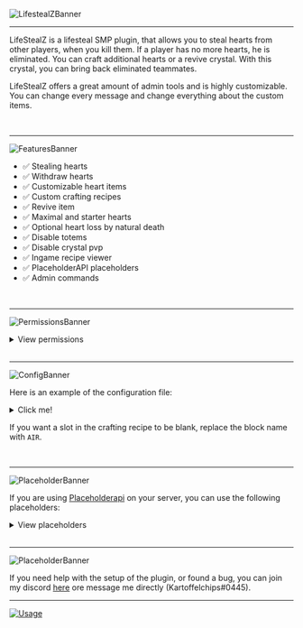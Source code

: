 ![LifestealZBanner](https://strassburger.org/img/lifestealz/banner_logo.png)

---

LifeStealZ is a lifesteal SMP plugin, that allows you to steal hearts from other players, when you kill them. If a player has no more hearts, he is eliminated. You can craft additional hearts or a revive crystal. With this crystal, you can bring back eliminated teammates.

LifeStealZ offers a great amount of admin tools and is highly customizable. You can change every message and change everything about the custom items.

<br>

---

![FeaturesBanner](https://strassburger.org/img/lifestealz/banner_features.png)
* ✅ Stealing hearts
* ✅ Withdraw hearts
* ✅ Customizable heart items
* ✅ Custom crafting recipes
* ✅ Revive item
* ✅ Maximal and starter hearts
* ✅ Optional heart loss by natural death
* ✅ Disable totems
* ✅ Disable crystal pvp
* ✅ Ingame recipe viewer
* ✅ PlaceholderAPI placeholders
* ✅ Admin commands

<br>

---

![PermissionsBanner](https://strassburger.org/img/lifestealz/banner_permissions.png)

<details>
<summary>View permissions</summary>

- **lifestealz.admin.reload** - Allow to reload the plugin
- **lifestealz.admin.setlife** - Allow to set the amount of hearts, a player has
- **lifestealz.admin.giveitem** - Allow to give custom items to a player
- **lifestealz.admin.eliminate** - Allows to eliminate players with the `/eliminate` command
- **lifestealz.admin.revive** - Allow a player to revive another player with the `/revive` command
- **lifestealz.bypassrevivelimit** - Allow a player to bypass the revive limit
- **lifestealz.withdraw** - Allow a player to withdraw hearts (true by default)
- **lifestealz.revive** - Allow a player to revive others with a revive crystal (true by default)
- **lifestealz.viewrecipes** - Allow a player to view the custom recipes (true by default)
- **lifestealz.help** - Allow a player to access the help menu (true by default)

</details>

<br>

---

![ConfigBanner](https://strassburger.org/img/lifestealz/banner_config.png)

Here is an example of the configuration file:
<details>
<summary>Click me!</summary>

```yml
#     _      _  __        _____ _             _   ______
#    | |    (_)/ _|      / ____| |           | | |___  /
#    | |     _| |_ ___  | (___ | |_ ___  __ _| |    / /
#    | |    | |  _/ _ \  \___ \| __/ _ \/ _` | |   / /
#    | |____| | ||  __/  ____) | ||  __/ (_| | |  / /__
#    |______|_|_| \___| |_____/ \__\___|\__,_|_| /_____|

#The amount of hearts a player has, when joining for the first time
startHearts: 10
#The maximal amount of hearts, a player can have
maxHearts: 20

#If a heart should be dropped, when the killer already has the max amount of hearts
dropHeartsIfMax: true
#If a player should lose a heart, when dying to hostile mobs or falldamage, lava, etc
looseHeartsToNature: true
#Whether it should be announced, when a player got eliminated (has no more hearts)
announceElimination: true

#Allows to craft hearts
allowHeartCrafting: true
#Allows players to withdraw a heart, even if they only have one left
allowDyingFromWithdraw: true
#If the totem effect should be played, when you use a heart
playTotemEffect: false

#How many times a player can be revived. Set to -1 to make it infinite
maxRevives: -1
#Allows to craft revive crystal
allowReviveCrafting: true

#If the use of totems of undying should be prevented
preventTotems: false
#If crystalpvp should be disabled
preventCrystalPVP: false

#Here you can modify everything about the custom items
items:
  heart:
    name: "&cHeart"
    lore:
      - "&7Rightclick to use"
#     - "This would be a second line"
#     - "And this possibly a third line"
    material: "NETHER_STAR"
    enchanted: false
    recipe:
      #Every item represents one slot in the crafting table
      #The first item in a row is the left most item in the crafting table
      #If you want a slot to be blant, use 'AIR'
      rowOne:
        - "GOLD_BLOCK"
        - "GOLD_BLOCK"
        - "GOLD_BLOCK"
      rowTwo:
        - "OBSIDIAN"
        - "NETHER_STAR"
        - "OBSIDIAN"
      rowThree:
        - "DIAMOND_BLOCK"
        - "DIAMOND_BLOCK"
        - "DIAMOND_BLOCK"

  revive:
    name: "&dRevive Crystal"
    lore:
      - "&7Rightclick to use"
    material: "AMETHYST_SHARD"
    enchanted: true
    recipe:
      rowOne:
        - "AMETHYST_SHARD"
        - "NETHERITE_BLOCK"
        - "AMETHYST_SHARD"
      rowTwo:
        - "OBSIDIAN"
        - "BEACON"
        - "OBSIDIAN"
      rowThree:
        - "AMETHYST_SHARD"
        - "NETHERITE_BLOCK"
        - "AMETHYST_SHARD"

#You can modify all messages here
messages:
  prefix: "&8[&cLifeStealZ&8]"
  usageError: "&cUsage: %usage%"
  noPermissionError: "&cYou don't have permission to use this!"
  noPlayerData: "&cThis player has not played on this server yet!"
  eliminateSuccess: "&7You successfully eliminated &c%player%&7!"
  reviveSuccess: "&7You successfully revived &c%player%!"
  reviveMaxReached: "&cThis player has already been revived %amount% times!"
  onlyReviveElimPlayers: "&cYou can only revive eliminated players!"
  eliminatedJoin: "&cYou don't have any hearts left!"
  eliminationAnnouncement: "&c%player% &7has been eliminated by &c%killer%&7!"
  eliminateionAnnouncementNature: "&c%player% &7has been eliminated!"
  setHeartsConfirm: "&7Successfully set &c%player%&7's hearts to &c%amount%"
  getHearts: "&c%player% &7currently has &c%amount% &7hearts!"
  reloadMsg: "&7Successfully reloaded the plugin!"
  versionMsg: "&7You are using version %version%"
  noWithdraw: "&cYou would be eliminated, if you withdraw a heart!"
  withdrawConfirmmsg: "&8&oUse /withdrawheart confirm if you really want to withdraw a heart"
  maxHeartLimitReached: "&cYou already reached the limit of %limit% hearts!"
  closeBtn: "&cClose"
  reviveTitle: "&8Revive a player"
  revivePlayerDesc: "&7Click to revive this player"
```
</details>

If you want a slot in the crafting recipe to be blank, replace the block name with `AIR`.

<bR>

---

![PlaceholderBanner](https://strassburger.org/img/lifestealz/banner_placeholder.png)

If you are using [Placeholderapi](https://www.spigotmc.org/resources/placeholderapi.6245/) on your server, you can use the following placeholders:
<details>
<summary>View placeholders</summary>

- **%lifestealz_hearts%** - The amount of hearts a user has
- **%lifestealz_maxhearts%** - The maximum amount of hearts a user can have
- **%lifestealz_revived%** - The amount of times a player has been revived
- **%lifestealz_craftedhearts%** - The amount of times a player has crafted a heart
- **%lifestealz_craftedrevives%** - The amount of times a player has crafted a revive crystal

</details>

<br>

---

![PlaceholderBanner](https://strassburger.org/img/lifestealz/banner_support.png)

If you need help with the setup of the plugin, or found a bug, you can join my discord [here](https://discord.com/invite/Cc76tYwXvy) ore message me directly (Kartoffelchips#0445).

---

[![Usage](https://bstats.org/signatures/bukkit/LifeStealZ.svg)](https://bstats.org/plugin/bukkit/LifeStealZ/18735)

